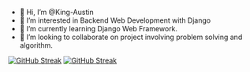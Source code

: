 - 👋 Hi, I’m @King-Austin
- 👀 I’m interested in Backend Web Development with Django
- 🌱 I’m currently learning Django Web Framework.
- 💞️ I’m looking to collaborate on project involving problem solving and algorithm.


<!---
King-Austin/King-Austin is a ✨ special ✨ repository because its `README.md` (this file) appears on your GitHub profile.
You can click the Preview link to take a look at your changes.
--->

[![GitHub Streak](https://streak-stats.demolab.com?user=King-Austin)](https://git.io/streak-stats)
<a href="https://git.io/streak-stats"><img src="https://streak-stats.demolab.com?user=King-Austin" alt="GitHub Streak" /></a>
